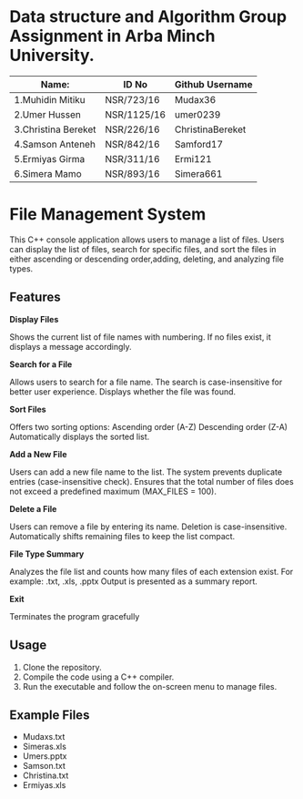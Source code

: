 # Data structure and Algorithm Group Assignment in Arba Minch University.
|Name:         | ID No     |Github Username   |                     
|-------------------------|-----------|-----|
|1.Muhidin Mitiku         | NSR/723/16 |Mudax36
|2.Umer     Hussen        | NSR/1125/16 |umer0239
|3.Christina Bereket      | NSR/226/16 |ChristinaBereket
|4.Samson    Anteneh      | NSR/842/16 |Samford17
|5.Ermiyas   Girma        | NSR/311/16 | Ermi121
|6.Simera     Mamo        | NSR/893/16 |Simera661
# File Management System

This C++ console application allows users to manage a list of files. Users can display the list of files, search for specific files, and sort the files in either ascending or descending order,adding, deleting, and analyzing file types.

## Features
 
  **Display Files**
  
Shows the current list of file names with numbering.
If no files exist, it displays a message accordingly.

**Search for a File**

Allows users to search for a file name.
The search is case-insensitive for better user experience.
Displays whether the file was found.

  **Sort Files**
  
Offers two sorting options:
Ascending order (A-Z)
Descending order (Z-A)
Automatically displays the sorted list.

**Add a New File**

Users can add a new file name to the list.
The system prevents duplicate entries (case-insensitive check).
Ensures that the total number of files does not exceed a predefined maximum (MAX_FILES = 100).

**Delete a File**

Users can remove a file by entering its name.
Deletion is case-insensitive.
Automatically shifts remaining files to keep the list compact.

**File Type Summary**

Analyzes the file list and counts how many files of each extension exist.
For example: .txt, .xls, .pptx
Output is presented as a summary report.

**Exit**

Terminates the program gracefully


## Usage

1. Clone the repository.
2. Compile the code using a C++ compiler.
3. Run the executable and follow the on-screen menu to manage files.

## Example Files

- Mudaxs.txt
- Simeras.xls
- Umers.pptx
- Samson.txt
- Christina.txt
- Ermiyas.xls
